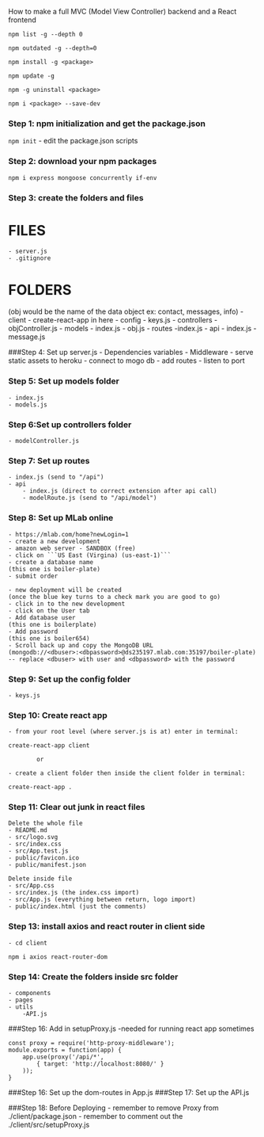 How to make a full MVC (Model View Controller) backend and a React frontend

<!-- ///// Side note ///// -->
<!-- To get a list of all npm global packages -->
```npm list -g --depth 0```

<!-- To get a list of outdated global packages -->
```npm outdated -g --depth=0```

<!-- To update one global packages -->
```npm install -g <package>```

<!-- To update ALL global packages -->
```npm update -g```

<!-- To uninstall a global package -->
```npm -g uninstall <package>```

<!-- To install a local package and save as devDependency -->
```npm i <package> --save-dev```


### Step 1: npm initialization and get the package.json
```npm init```
    - edit the package.json scripts


### Step 2: download your npm packages
`npm i express mongoose concurrently if-env`


### Step 3: create the folders and files
# FILES
    - server.js
    - .gitignore

# FOLDERS
(obj would be the name of the data object ex: contact, messages, info)
    - client
        - create-react-app in here
    - config
        - keys.js
    - controllers
        - objController.js
    - models
        - index.js
        - obj.js
    - routes
        -index.js
        - api
            - index.js
            - message.js


###Step 4: Set up server.js
    - Dependencies variables
    - Middleware
    - serve static assets to heroku
    - connect to mogo db
    - add routes
    - listen to port


### Step 5: Set up models folder
    - index.js
    - models.js


### Step 6:Set up controllers folder
    - modelController.js


### Step 7: Set up routes
    - index.js (send to "/api")
    - api
        - index.js (direct to correct extension after api call) 
        - modelRoute.js (send to "/api/model")


### Step 8: Set up MLab online
    - https://mlab.com/home?newLogin=1
    - create a new development
    - amazon web server - SANDBOX (free)
    - click on ```US East (Virgina) (us-east-1)```
    - create a database name 
    (this one is boiler-plate)
    - submit order

    - new deployment will be created 
    (once the blue key turns to a check mark you are good to go)
    - click in to the new development
    - click on the User tab
    - Add database user
    (this one is boilerplate)
    - Add password
    (this one is boiler654)
    - Scroll back up and copy the MongoDB URL
    (mongodb://<dbuser>:<dbpassword>@ds235197.mlab.com:35197/boiler-plate) -- replace <dbuser> with user and <dbpassword> with the password


### Step 9: Set up the config folder
    - keys.js


### Step 10: Create react app
    - from your root level (where server.js is at) enter in terminal:
```create-react-app client```

            or

    - create a client folder then inside the client folder in terminal:
```create-react-app .```


### Step 11: Clear out junk in react files
    Delete the whole file
    - README.md
    - src/logo.svg
    - src/index.css
    - src/App.test.js
    - public/favicon.ico
    - public/manifest.json

    Delete inside file
    - src/App.css
    - src/index.js (the index.css import)
    - src/App.js (everything between return, logo import)
    - public/index.html (just the comments)



<!-- ###Step 12: Add the proxy in to the react package.json
```"proxy": "http://localhost:8080/",``` (make sure the proxy is the correct PORT from ./server.js) -->


### Step 13: install axios and react router in client side
    - cd client
```npm i axios react-router-dom```

### Step 14: Create the folders inside src folder
    - components
    - pages
    - utils
        -API.js

###Step 16: Add in setupProxy.js
    -needed for running react app sometimes
```
const proxy = require('http-proxy-middleware');
module.exports = function(app) {
    app.use(proxy('/api/*', 
        { target: 'http://localhost:8080/' }
    ));
}
```

###Step 16: Set up the dom-routes in App.js
###Step 17: Set up the API.js

###Step 18: Before Deploying
    - remember to remove Proxy from ./client/package.json
    - remember to comment out the ./client/src/setupProxy.js
